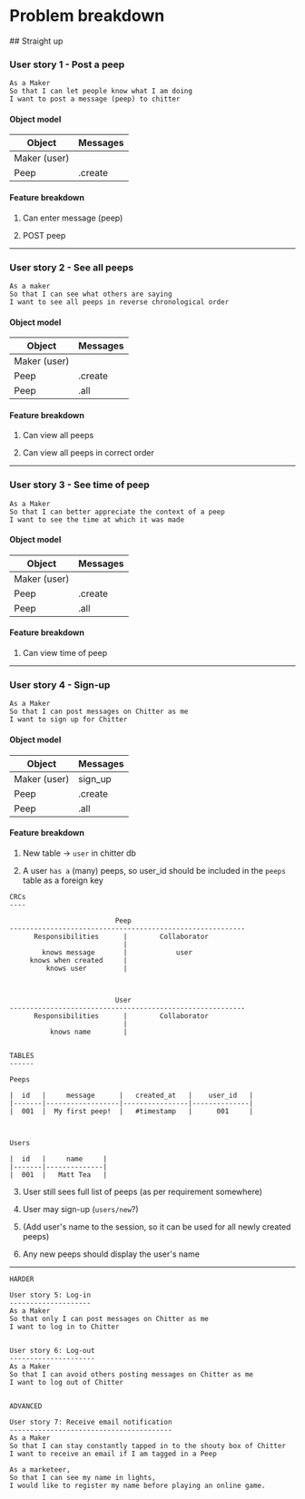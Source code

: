 # Problem breakdown

## Straight up

### User story 1 - Post a peep

```
As a Maker
So that I can let people know what I am doing  
I want to post a message (peep) to chitter
```


#### Object model

Object | Messages
--------------- | --------------------
Maker (user) | 
Peep | .create


#### Feature breakdown

1. Can enter message (peep)

2. POST peep


------

### User story 2 - See all peeps

```
As a maker
So that I can see what others are saying  
I want to see all peeps in reverse chronological order
```


#### Object model

Object | Messages
--------------- | --------------------
Maker (user) | 
Peep | .create
Peep | .all


#### Feature breakdown

1. Can view all peeps

2. Can view all peeps in correct order


------

### User story 3 - See time of peep

```
As a Maker
So that I can better appreciate the context of a peep
I want to see the time at which it was made
``` 


#### Object model

Object | Messages
--------------- | --------------------
Maker (user) | 
Peep | .create
Peep | .all


#### Feature breakdown

1. Can view time of peep


------

### User story 4 - Sign-up

```
As a Maker
So that I can post messages on Chitter as me
I want to sign up for Chitter
```


#### Object model

Object | Messages
--------------- | --------------------
Maker (user) | sign_up
Peep | .create
Peep | .all


#### Feature breakdown

1. New table -> `user` in chitter db

2. A user `has a` (many) peeps, so user_id should be included in the `peeps` table as a foreign key

```
CRCs
----

                          Peep
----------------------------------------------------------
      Responsibilities      |        Collaborator
                            |
        knows message       |            user
     knows when created     |
         knows user         |
     


                          User
----------------------------------------------------------
      Responsibilities      |        Collaborator
                            |
          knows name        |


TABLES
------

Peeps

|  id   |     message      |   created_at   |    user_id   |
|-------|------------------|----------------|--------------|
|  001  |  My first peep!  |   #timestamp   |      001     |



Users

|  id   |     name     |
|-------|--------------|
|  001  |   Matt Tea   |

```


3. User still sees full list of peeps (as per requirement somewhere)

4. User may sign-up (`users/new`?)

5. (Add user's name to the session, so it can be used for all newly created peeps)

6. Any new peeps should display the user's name


------


```
HARDER

User story 5: Log-in
--------------------
As a Maker
So that only I can post messages on Chitter as me
I want to log in to Chitter


User story 6: Log-out
---------------------
As a Maker
So that I can avoid others posting messages on Chitter as me
I want to log out of Chitter


ADVANCED

User story 7: Receive email notification
----------------------------------------
As a Maker
So that I can stay constantly tapped in to the shouty box of Chitter
I want to receive an email if I am tagged in a Peep
```

```
As a marketeer,
So that I can see my name in lights,
I would like to register my name before playing an online game.
```

